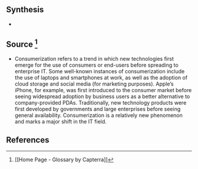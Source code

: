 ## Synthesis
- 
## Source [^1]
- Consumerization refers to a trend in which new technologies first emerge for the use of consumers or end-users before spreading to enterprise IT. Some well-known instances of consumerization include the use of laptops and smartphones at work, as well as the adoption of cloud storage and social media (for marketing purposes). Apple’s iPhone, for example, was first introduced to the consumer market before seeing widespread adoption by business users as a better alternative to company-provided PDAs. Traditionally, new technology products were first developed by governments and large enterprises before seeing general availability. Consumerization is a relatively new phenomenon and marks a major shift in the IT field.
## References

[^1]: [[Home Page - Glossary by Capterra]]